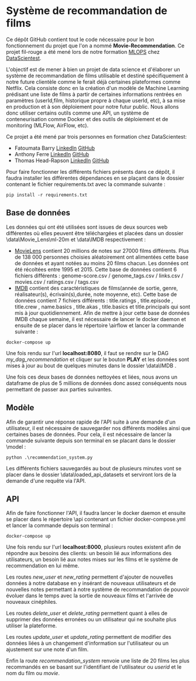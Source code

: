 # Système de recommandation de films

Ce dépôt GitHub contient tout le code nécessaire pour le bon fonctionnement du projet que l'on a nommé **Movie-Recommendation**. Ce projet fil-rouge a été mené lors de notre formation [MLOPS](https://datascientest.com/formation-ml-ops) chez [DataScientest](https://datascientest.com/).

L'objectif est de mener à bien un projet de data science et d'élaborer un système de recommandation de films utilisable et destiné spécifiquement à notre future clientèle comme le ferait déjà certaines plateformes comme Netflix. Cela consiste donc en la création d'un modèle de Machine Learning prédisant une liste de films à partir de certaines informations rentrées en paramètres (userId,film, historique propre à chaque userId, etc), à sa mise en production et à son déploiement pour notre futur public. Nous allons donc utiliser certains outils comme une API, un système de conteneurisation comme Docker et des outils de déploiement et de monitoring (MLFlow, AirFlow, etc).

Ce projet a été mené par trois personnes en formation chez DataScientest:

- Fatoumata Barry [LinkedIn]() [GitHub](https://github.com/Barry-ta?tab=repositories)
- Anthony Ferre [LinkedIn](www.linkedin.com/in/anthony-ferre-6bb5b7172) [GitHub](https://github.com/anthoferre?tab=repositories)
- Thomas Head-Rapson [LinkedIn](https://www.linkedin.com/in/thomas-head-rapson-132008135/) [GitHub](https://github.com/thomasheadrapson?tab=repositories)

Pour faire fonctionner les différents fichiers présents dans ce dépôt, il faudra installer les différentes dépendances en se plaçant dans le dossier contenant le fichier requirements.txt avec la commande suivante :

```
pip install -r requirements.txt
```

## Base de données
Les données qui ont été utilisées sont issues de deux sources web différentes où elles peuvent être téléchargées et placées dans un dossier \data\Movie_Lens\ml-20m et \data\IMDB respectivement :
- [MovieLens](https://grouplens.org/datasets/movielens/20m/) contient 20 millions de notes sur 27000 films différents. Plus de 138 000 personnes choisies aléatoirement ont alimentées cette base de données et ayant notées au moins 20 films chacun. Les données ont été récoltées entre 1995 et 2015. Cette base de données contient 6 fichiers différents : genome-score.csv / genome_tags.csv / links.csv / movies.csv / ratings.csv / tags.csv
- [IMDB](https://developer.imdb.com/non-commercial-datasets/) contient des caractéristiques de films(année de sortie, genre, réalisateur(s), écrivain(s),durée, note moyenne, etc). Cette base de données contient 7 fichiers différents : title.ratings , title.episode , title.crew , name.basics , title.akas , title.basics et title.principals qui sont mis à jour quotidiennement. Afin de mettre à jour cette base de données IMDB chaque semaine, il est nécessaire de lancer le docker daemon et ensuite de se placer dans le répertoire \airflow et lancer la commande suivante :
```
docker-compose up
```

Une fois rendu sur l'url **localhost:8080**, il faut se rendre sur le DAG *my_dag_recommendation* et cliquer sur le bouton **PLAY** et les données sont mises à jour au bout de quelques minutes dans le dossier \data\IMDB .

Une fois ces deux bases de données nettoyées et liées, nous avons un dataframe de plus de 5 millions de données donc assez conséquents nous permettant de passer aux parties suivantes.

## Modèle

Afin de garantir une réponse rapide de l'API suite à une demande d'un utilisateur, il est nécessaire de sauvegarder nos différents modèles ainsi que certaines bases de données. Pour cela, il est nécessaire de lancer la commande suivante depuis son terminal en se placant dans le dossier \model :

```
python .\recommendation_system.py
```

Les différents fichiers sauvegardés au bout de plusieurs minutes vont se placer dans le dossier \data\loaded_api_datasets et serviront lors de la demande d'une requête via l'API.

## API
Afin de faire fonctionner l'API, il faudra lancer le docker daemon et ensuite se placer dans le répertoire \api contenant un fichier docker-compose.yml et lancer la commande depuis son terminal : 

```
docker-compose up
```

Une fois rendu sur l'url **localhost:8000**, plusieurs routes existent afin de répondre aux besoins des clients: un besoin lié aux informations des utilisateurs, un besoin lié aux notes mises sur les films et le système de recommendation en lui même.

Les routes *new_user* et *new_rating* permettent d'ajouter de nouvelles données à notre database en y insérant de nouveaux utilisateurs et de nouvelles notes permettant à notre système de recommandation de pouvoir évoluer dans le temps avec la sortie de nouveaux films et l'arrivée de nouveaux cinéphiles.

Les routes *delete_user* et *delete_rating* permettent quant à elles de supprimer des données erronées ou un utilisateur qui ne souhaite plus utiliser la plateforme.

Les routes *update_user* et *update_rating* permettent de modifier des données liées à un changement d'information sur l'utilisateur ou un ajustement sur une note d'un film.

Enfin la route *recommendation_system* renvoie une liste de 20 films les plus recommandés en se basant sur l'identifiant de l'utilisateur ou *userid* et le nom du film ou *movie*.
